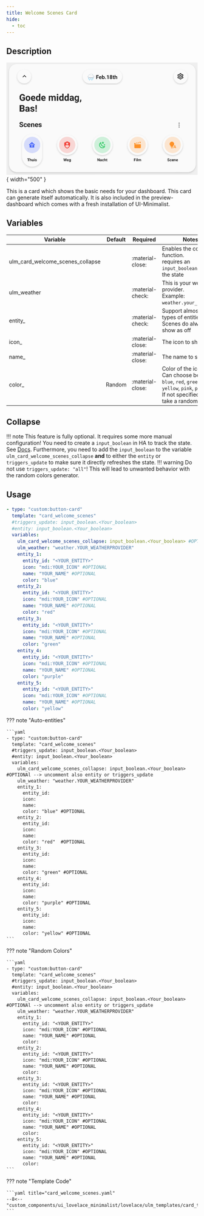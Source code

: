 ```yaml
---
title: Welcome Scenes Card
hide:
  - toc
---
```

<!-- markdownlint-disable MD046 -->

## Description

![example-image](../../assets/img/ulm_cards/card_welcome_scenes.png){ width="500" }

This is a card which shows the basic needs for your dashboard. This card can generate itself automatically. It is also included in the preview-dashboard which comes with a fresh installation of UI-Minimalist.

## Variables

| Variable | Default | Required         | Notes             |
|----------|---------|------------------|-------------------|
| ulm_card_welcome_scenes_collapse  |         | :material-close: | Enables the collapse function. <br> requires an `input_boolean` to track the state|
| ulm_weather   |         | :material-check: | This is your weather provider. <br> Example: `weather.your_provider`|
| entity_  |     | :material-check: | Support almost all types of entities <br> Scenes do always show as off |
| icon_  |    | :material-close: | The icon to show |
| name_  |      | :material-close: | The name to show|
| color_  |  Random    | :material-close: | Color of the icon <br> Can choose between: `blue`, `red`, `green`, `yellow`, `pink`, `purple` <br> If not specified, it will take a random color  |

## Collapse

!!! note
    This feature is fully optional. It requires some more manual configuration!
You need to create a `input_boolean` in HA to track the state. See [Docs](https://www.home-assistant.io/integrations/input_boolean/).
Furthermore, you need to add the `input_boolean` to the variable `ulm_card_welcome_scenes_collapse` **and** to either the `entity` or `triggers_update` to make sure it directly refreshes the state.
!!! warning
    Do not use `triggers_update: "all"`! This will lead to unwanted behavior with the random colors generator.

## Usage

```yaml
- type: "custom:button-card"
  template: "card_welcome_scenes"
  #triggers_update: input_boolean.<Your_boolean>
  #entity: input_boolean.<Your_boolean>
  variables:
    ulm_card_welcome_scenes_collapse: input_boolean.<Your_boolean> #OPTIONAl --> uncomment also entity or triggers_update
    ulm_weather: "weather.YOUR_WEATHERPROVIDER"
    entity_1:
      entity_id: "<YOUR_ENTITY>"
      icon: "mdi:YOUR_ICON" #OPTIONAL
      name: "YOUR_NAME" #OPTIONAL
      color: "blue"
    entity_2:
      entity_id: "<YOUR_ENTITY>"
      icon: "mdi:YOUR_ICON" #OPTIONAL
      name: "YOUR_NAME" #OPTIONAL
      color: "red"
    entity_3:
      entity_id: "<YOUR_ENTITY>"
      icon: "mdi:YOUR_ICON" #OPTIONAL
      name: "YOUR_NAME" #OPTIONAL
      color: "green"
    entity_4:
      entity_id: "<YOUR_ENTITY>"
      icon: "mdi:YOUR_ICON" #OPTIONAL
      name: "YOUR_NAME" #OPTIONAL
      color: "purple"
    entity_5:
      entity_id: "<YOUR_ENTITY>"
      icon: "mdi:YOUR_ICON" #OPTIONAL
      name: "YOUR_NAME" #OPTIONAL
      color: "yellow"
```

??? note "Auto-entities"

    ```yaml
    - type: "custom:button-card"
      template: "card_welcome_scenes"
      #triggers_update: input_boolean.<Your_boolean>
      #entity: input_boolean.<Your_boolean>
      variables:
        ulm_card_welcome_scenes_collapse: input_boolean.<Your_boolean> #OPTIONAl --> uncomment also entity or triggers_update
        ulm_weather: "weather.YOUR_WEATHERPROVIDER"
        entity_1:
          entity_id:
          icon:
          name:
          color: "blue" #OPTIONAL
        entity_2:
          entity_id:
          icon:
          name:
          color: "red"  #OPTIONAL
        entity_3:
          entity_id:
          icon:
          name:
          color: "green" #OPTIONAL
        entity_4:
          entity_id:
          icon:
          name:
          color: "purple" #OPTIONAL
        entity_5:
          entity_id:
          icon:
          name:
          color: "yellow" #OPTIONAL
    ```

??? note "Random Colors"

    ```yaml
    - type: "custom:button-card"
      template: "card_welcome_scenes"
      #triggers_update: input_boolean.<Your_boolean>
      #entity: input_boolean.<Your_boolean>
      variables:
        ulm_card_welcome_scenes_collapse: input_boolean.<Your_boolean> #OPTIONAl --> uncomment also entity or triggers_update
        ulm_weather: "weather.YOUR_WEATHERPROVIDER"
        entity_1:
          entity_id: "<YOUR_ENTITY>"
          icon: "mdi:YOUR_ICON" #OPTIONAL
          name: "YOUR_NAME" #OPTIONAL
          color:
        entity_2:
          entity_id: "<YOUR_ENTITY>"
          icon: "mdi:YOUR_ICON" #OPTIONAL
          name: "YOUR_NAME" #OPTIONAL
          color:
        entity_3:
          entity_id: "<YOUR_ENTITY>"
          icon: "mdi:YOUR_ICON" #OPTIONAL
          name: "YOUR_NAME" #OPTIONAL
          color:
        entity_4:
          entity_id: "<YOUR_ENTITY>"
          icon: "mdi:YOUR_ICON" #OPTIONAL
          name: "YOUR_NAME" #OPTIONAL
          color:
        entity_5:
          entity_id: "<YOUR_ENTITY>"
          icon: "mdi:YOUR_ICON" #OPTIONAL
          name: "YOUR_NAME" #OPTIONAL
          color:
    ```

??? note "Template Code"

    ```yaml title="card_welcome_scenes.yaml"
    --8<-- "custom_components/ui_lovelace_minimalist/lovelace/ulm_templates/card_templates/cards/card_welcome_scenes.yaml"
    ```
